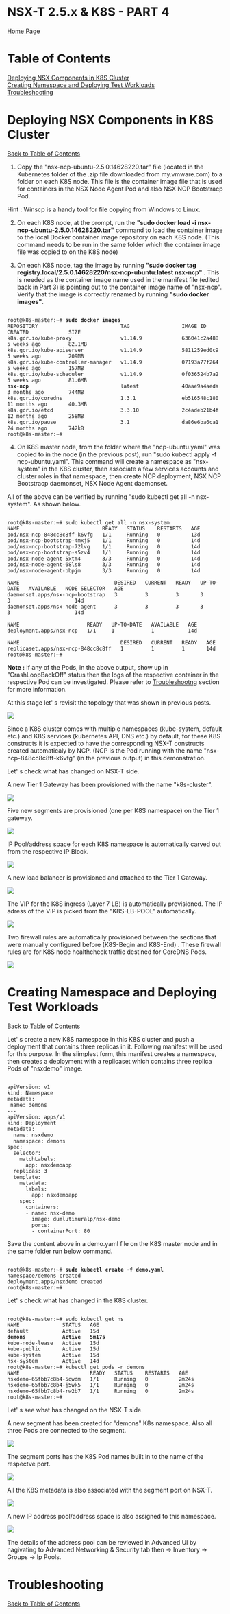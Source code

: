 # NSX-T 2.5.x & K8S  - PART 4
[Home Page](https://github.com/dumlutimuralp/k8s-with-nsx-t-2.5.x)

# Table of Contents
[Deploying NSX Components in K8S Cluster](#Deploying-NSX-Components-in-K8S-Cluster)  
[Creating Namespace and Deploying Test Workloads](#Creating-Namespace-and-Deploying-Test-Workloads)  
[Troubleshooting](#Troubleshooting)

# Deploying NSX Components in K8S Cluster
[Back to Table of Contents](https://github.com/dumlutimuralp/k8s-with-nsx-t-2.5.x/tree/master/Part%204#Table-of-Contents)

1. Copy the "nsx-ncp-ubuntu-2.5.0.14628220.tar" file (located in the Kubernetes folder of the .zip file downloaded from my.vmware.com) to a folder on each K8S node. This file is the container image file that is used for containers in the NSX Node Agent Pod and also NSX NCP Bootstracp Pod.  

Hint : Winscp is a handy tool for file copying from Windows to Linux.  

2. On each K8S node, at the prompt, run the <b>"sudo docker load -i nsx-ncp-ubuntu-2.5.0.14628220.tar"</b> command to load the container image to the local Docker container image repository on each K8S node. (This command needs to be run in the same folder which the container image file was copied to on the K8S node) 

3. On each K8S node, tag the image by running <b>"sudo docker tag registry.local/2.5.0.14628220/nsx-ncp-ubuntu:latest nsx-ncp"</b> . This is needed as the container image name used in the manifest file (edited back in Part 3) is pointing out to the container image name of "nsx-ncp". Verify that the image is correctly renamed by running <b>"sudo docker images"</b>.

<pre><code>
root@k8s-master:~# <b>sudo docker images</b>
REPOSITORY                           TAG                 IMAGE ID            CREATED             SIZE
k8s.gcr.io/kube-proxy                v1.14.9             636041c2a488        5 weeks ago         82.1MB
k8s.gcr.io/kube-apiserver            v1.14.9             5811259ed0c9        5 weeks ago         209MB
k8s.gcr.io/kube-controller-manager   v1.14.9             07193a77f264        5 weeks ago         157MB
k8s.gcr.io/kube-scheduler            v1.14.9             0f036524b7a2        5 weeks ago         81.6MB
<b>nsx-ncp</b>                              latest              40aae9a4aeda        3 months ago        744MB
k8s.gcr.io/coredns                   1.3.1               eb516548c180        11 months ago       40.3MB
k8s.gcr.io/etcd                      3.3.10              2c4adeb21b4f        12 months ago       258MB
k8s.gcr.io/pause                     3.1                 da86e6ba6ca1        24 months ago       742kB
root@k8s-master:~#
</code></pre>

4. On K8S master node, from the folder where the "ncp-ubuntu.yaml" was copied to in the node (in the previous post), run "sudo kubectl apply -f ncp-ubuntu.yaml". This command will create a namespace as "nsx-system" in the K8S cluster, then associate a few services accounts and cluster roles in that namespace, then create NCP deployment, NSX NCP Bootstracp daemonset, NSX Node Agent daemonset. 

All of the above can be verified by running "sudo kubectl get all -n nsx-system". As shown below.

<pre><code>
root@k8s-master:~# sudo kubectl get all -n nsx-system
NAME                           READY   STATUS    RESTARTS   AGE
pod/nsx-ncp-848cc8c8ff-k6vfg   1/1     Running   0          13d
pod/nsx-ncp-bootstrap-4mxj5    1/1     Running   0          14d
pod/nsx-ncp-bootstrap-72lvg    1/1     Running   0          14d
pod/nsx-ncp-bootstrap-s5zv4    1/1     Running   0          14d
pod/nsx-node-agent-5xtm4       3/3     Running   0          14d
pod/nsx-node-agent-68ls8       3/3     Running   0          14d
pod/nsx-node-agent-bbpjm       3/3     Running   0          14d

NAME                               DESIRED   CURRENT   READY   UP-TO-DATE   AVAILABLE   NODE SELECTOR   AGE
daemonset.apps/nsx-ncp-bootstrap   3         3         3       3            3           <none>          14d
daemonset.apps/nsx-node-agent      3         3         3       3            3           <none>          14d

NAME                      READY   UP-TO-DATE   AVAILABLE   AGE
deployment.apps/nsx-ncp   1/1     1            1           14d

NAME                                 DESIRED   CURRENT   READY   AGE
replicaset.apps/nsx-ncp-848cc8c8ff   1         1         1       14d
root@k8s-master:~#
</code></pre>

<b>Note :</b> If any of the Pods, in the above output, show up in "CrashLoopBackOff" status then the logs of the respective container in the respective Pod can be investigated. Please refer to [Troubleshootng](?????) section for more information.

At this stage let' s revisit the topology that was shown in previous posts.

![](2019-12-18_22-26-01.jpg)

Since a K8S cluster comes with multiple namespaces (kube-system, default etc.) and K8S services (kubernetes API, DNS etc.) by default, for these K8S constructs it is expected to have the corresponding NSX-T constructs created automaticaly by NCP. (NCP is the Pod running with the name "nsx-ncp-848cc8c8ff-k6vfg" (in the previous output) in this demonstration. 

Let' s check what has changed on NSX-T side.

A new Tier 1 Gateway has been provisioned with the name "k8s-cluster".

![](2019-12-18_22-34-46.jpg)

Five new segments are provisioned (one per K8S namespace) on the Tier 1 gateway. 

![](2019-12-18_22-35-23.jpg)

IP Pool/address space for each K8S namespace is automatically carved out from the respective IP Block.

![](2019-12-18_23-12-10.jpg)

A new load balancer is provisioned and attached to the Tier 1 Gateway.

![](2019-12-18_22-38-22.jpg)

The VIP for the K8S ingress (Layer 7 LB) is automatically provisioned. The IP adress of the VIP is picked from the "K8S-LB-POOL" automatically.

![](2019-12-18_22-38-40.jpg)

Two firewall rules are automatically provisioned between the sections that were manually configured before (K8S-Begin and K8S-End) . These firewall rules are for K8S node healthcheck traffic destined for CoreDNS Pods.

![](2019-12-18_22-41-42.jpg)

# Creating Namespace and Deploying Test Workloads
[Back to Table of Contents](https://github.com/dumlutimuralp/k8s-with-nsx-t-2.5.x/tree/master/Part%204#Table-of-Contents)

Let' s create a new K8S namespace in this K8S cluster and push a deployment that contains three replicas in it. Following manifest will be used for this purpose. In the siimplest form, this manifest creates a namespace, then creates a deployment with a replicaset which contains three replica Pods of "nsxdemo" image.

<pre><code>
apiVersion: v1
kind: Namespace
metadata:
 name: demons
---
apiVersion: apps/v1
kind: Deployment
metadata:
  name: nsxdemo
  namespace: demons
spec:
  selector:
    matchLabels:
      app: nsxdemoapp
  replicas: 3
  template:
    metadata:
      labels:
        app: nsxdemoapp
    spec:
      containers:
      - name: nsx-demo
        image: dumlutimuralp/nsx-demo
        ports:
        - containerPort: 80
</code></pre>

Save the content above in a demo.yaml file on the K8S master node and in the same folder run below command.

<pre><code>
root@k8s-master:~# <b>sudo kubectl create -f demo.yaml</b>
namespace/demons created
deployment.apps/nsxdemo created
root@k8s-master:~#
</code></pre>

Let' s check what has changed in the K8S cluster.

<pre><code>
root@k8s-master:~# sudo kubectl get ns
NAME              STATUS   AGE
default           Active   15d
<b>demons            Active   5m17s</b>
kube-node-lease   Active   15d
kube-public       Active   15d
kube-system       Active   15d
nsx-system        Active   14d
root@k8s-master:~# kubectl get pods -n demons
NAME                       READY   STATUS    RESTARTS   AGE
nsxdemo-65fbb7c8b4-5qwdm   1/1     Running   0          2m24s
nsxdemo-65fbb7c8b4-j5wk5   1/1     Running   0          2m24s
nsxdemo-65fbb7c8b4-rw2b7   1/1     Running   0          2m24s
root@k8s-master:~#
</code></pre>

Let' s see what has changed on the NSX-T side.

A new segment has been created for "demons" K8s namespace. Also all three Pods are connected to the segment.

![](2019-12-19_00-20-56.jpg)

The segment ports has the K8S Pod names built in to the name of the respectve port.

![](2019-12-19_00-24-51.jpg)

All the K8S metadata is also associated with the segment port on NSX-T.

![](2019-12-19_00-26-18.jpg)

A new IP address pool/address space is also assigned to this namespace.

![](2019-12-19_00-27-34.jpg)

The details of the address pool can be reviewed in Advanced UI by nagivating to Advanced Networking & Security tab then -> Inventory -> Groups -> Ip Pools.

# Troubleshooting
[Back to Table of Contents](https://github.com/dumlutimuralp/k8s-with-nsx-t-2.5.x/tree/master/Part%204#Table-of-Contents)

